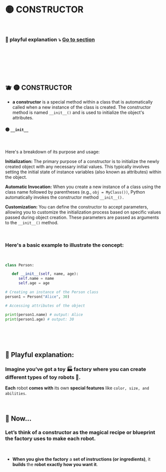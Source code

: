 # 🟡 CONSTRUCTOR

<br>

### 🧸 playful explanation ⤵️  [Go to section](#constructor_playful_)



<br>
<br>
<br>

<br>
<br>

## 🫐 🟡 CONSTRUCTOR

<a name="constructor_serious_"></a>

- **a constructor** is a special method within a class that is automatically called when a new instance of the class is created. The constructor method is named `__init__()` and is used to initialize the object's attributes.

#### 🟡 `__init__`

<br>

Here's a breakdown of its purpose and usage:

**Initialization:** The primary purpose of a constructor is to initialize the newly created object with any necessary initial values. This typically involves setting the initial state of instance variables (also known as attributes) within the object.

**Automatic Invocation:** When you create a new instance of a class using the class name followed by parentheses (e.g., `obj = MyClass())`, Python automatically invokes the constructor method `__init__().`

**Customization:** You can define the constructor to accept parameters, allowing you to customize the initialization process based on specific values passed during object creation. These parameters are passed as arguments to the `__init__()` method.

<br>

### Here's a basic example to illustrate the concept:

<br>

```python
class Person:

   def __init__(self, name, age):
      self.name = name
      self.age = age

# Creating an instance of the Person class
person1 = Person("Alice", 30)

# Accessing attributes of the object

print(person1.name) # output: Alice
print(person1.age) # output: 30

```

<br>
<br>
<br>




<a name="constructor_playful_"></a>

## 🧸 Playful explanation:

### Imagine you’ve got a toy 🏭 factory where you can create different types of toy robots 🤖.

**Each** robot **comes with** its own **special features** like `color, size, and abilities`.

<br>

## 🌈 Now...

### Let’s think of a constructor as the magical recipe or blueprint the factory uses to make each robot.

<br>

-  **When you give the factory** a **set of instructions (or ingredients)**, it **builds** the **robot exactly how you want it**.

<br>